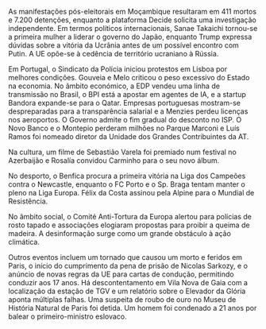 As manifestações pós-eleitorais em Moçambique resultaram em 411 mortos e 7.200 detenções, enquanto a plataforma Decide solicita uma investigação independente. Em termos políticos internacionais, Sanae Takaichi tornou-se a primeira mulher a liderar o governo do Japão, enquanto Trump expressa dúvidas sobre a vitória da Ucrânia antes de um possível encontro com Putin. A UE opõe-se à cedência de território ucraniano à Rússia.

Em Portugal, o Sindicato da Polícia iniciou protestos em Lisboa por melhores condições. Gouveia e Melo criticou o peso excessivo do Estado na economia. No âmbito económico, a EDP vendeu uma linha de transmissão no Brasil, o BPI está a apostar em agentes de IA, e a startup Bandora expande-se para o Qatar. Empresas portuguesas mostram-se despreparadas para a transparência salarial e a Menzies perdeu licenças nos aeroportos. O Governo admite o fim gradual do desconto no ISP. O Novo Banco e o Montepio perderam milhões no Parque Marconi e Luís Ramos foi nomeado diretor da Unidade dos Grandes Contribuintes da AT.

Na cultura, um filme de Sebastião Varela foi premiado num festival no Azerbaijão e Rosalía convidou Carminho para o seu novo álbum.

No desporto, o Benfica procura a primeira vitória na Liga dos Campeões contra o Newcastle, enquanto o FC Porto e o Sp. Braga tentam manter o pleno na Liga Europa. Félix da Costa assinou pela Alpine para o Mundial de Resistência.

No âmbito social, o Comité Anti-Tortura da Europa alertou para polícias de rosto tapado e associações elogiaram propostas para proibir a queima de madeira. A desinformação surge como um grande obstáculo à ação climática.

Outros eventos incluem um tornado que causou um morto e feridos em Paris, o início do cumprimento da pena de prisão de Nicolas Sarkozy, e o anúncio de novas regras da UE para cartas de condução, permitindo conduzir aos 17 anos. Há descontentamento em Vila Nova de Gaia com a localização da estação de TGV e um relatório sobre o Elevador da Glória aponta múltiplas falhas. Uma suspeita de roubo de ouro no Museu de História Natural de Paris foi detida. Um homem foi condenado a 21 anos por balear o primeiro-ministro eslovaco.